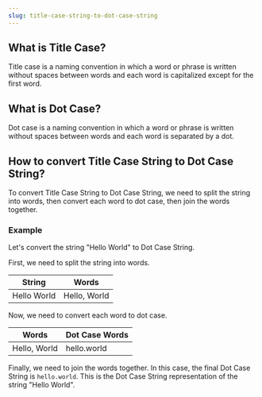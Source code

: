 ```yaml
---
slug: title-case-string-to-dot-case-string
---
```


## What is Title Case?

Title case is a naming convention in which a word or phrase is written without spaces between words and each word is capitalized except for the first word.

## What is Dot Case?

Dot case is a naming convention in which a word or phrase is written without spaces between words and each word is separated by a dot.

## How to convert Title Case String to Dot Case String?

To convert Title Case String to Dot Case String, we need to split the string into words, then convert each word to dot case, then join the words together.

### Example

Let's convert the string "Hello World" to Dot Case String.

First, we need to split the string into words.

| String      | Words        |
| ----------- | ------------ |
| Hello World | Hello, World |

Now, we need to convert each word to dot case.

| Words        | Dot Case Words |
| ------------ | -------------- |
| Hello, World | hello.world    |

Finally, we need to join the words together. In this case, the final Dot Case String is `hello.world`. This is the Dot Case String representation of the string "Hello World".
